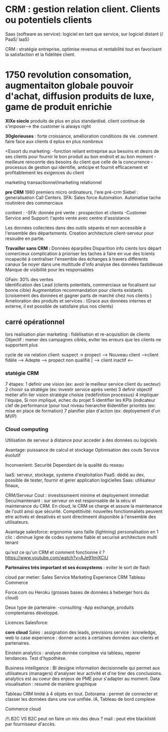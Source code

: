 # CRM : gestion relation client. Clients ou potentiels clients

Saas (software as service): logiciel en tant que service, sur logiciel distant
(/ PaaS/ IaaS)

CRM : stratégie entreprise, optimise revenus et rentabilité tout en favorisant la satisfaction et la fidélitée client.

# 1750 revolution consomation, augmentaiton globale pouvoir d'achat, diffusion produits de luxe, game de produit enrichie

**XIXe siecle** produits de plus en plus standardisé. client continue de s'imposer--> the customer is always right

**30glorieuses** : forte croissance, amélioration conditions de vie.
comment faire face aux clients d eplus en plus nombreux

<Essort du marketing:
-fonction reliant entreprise aux besoins et desirs de ses clients pour fournir le bon produit au bon endroit et au bon moment
-meilleure renconrte des besoins du client que celle de la concurrence
-processus de gestion qui identifie, anticipe et fournit efficacement et profitablement les exigences du client

marketing transactionnel/marketing relationnel

**pre CRM** 1980 premiers micro ordinateurs, l'ere pré-crm
Siebel : generalisation Call Centers. SFA: Sales force Automation. Automatise tache routinière des commerciaux

contient :
-SFA: donnée pré vente : prospection et clients
-Customer Service and Support: l'après vente avec centre d'assistance

Les données collectées dans des outils séparés et non accessible à l'ensemble des départements. Creation architecture client-serveur pour resoudre en partie.

**Travailler sans CRM :**
Données éparpilles
Disparition info cients lors départ comercieux
complication à prioriser les taches à faire en vue des lcients
incapacité à centraliser l'ensemble des échanges à travers différents canaux
Se noyer dans une multitude d'info
analyse des données fastidieuse
Manque de visibilité pour les responsables

GFain:
30% des ventes  
Identification des Lead (clients potentiels, commerciaux se focalisent sur bonne cible)
Augmentation recommandation pour clients existants (croisement des données et gagner parts de marché chez nos clients )
Amelioration des produits et services : (Grace aux données internes et externe, il est possible de satisfaire plus nos clients)

## carré opérationnel

lors realisation plan marketing : fidélisation et re-acquisition de clients
Objectif : mener des campagnes ciblés, eviter les erreurs que les clients ne supportent plus

cycle de vie relation client:
suspect -> propect --> Nouveau client -->client fidèle --> Adepte
--> propect non qualifié | --> client inactif <--

### statégie CRM

7 étapes:
1 definir une vision (ex: avoir le meilleur service client du secteur)
2 choisir sa stratégie (ex: investir service après vente)
3 definir objectif metier afin lier vision stratégie choisie (redéfinition processus)
4 impliquer l'équipe, Si non impliqué, echec du projet
5 identifier les KPIs (indicateur clef de performance )pour tout niveau hierarchie
6identifier priorités (ex: mise en place de formation)
7 planifier plan d'action (ex: deployement d'un MVP)

### Cloud computing

Utilisation de serveur à distance pour acceder à des données ou logiciels

Avantage:
puissance de calcul et stockage
Optimisation des couts
Service évolutif

Inconvenient:
Securité
Dependant de la qualité du reseau

IaaS: serveur, stockage, systeme d'exploitation
PaaS: dédié au dev, possible de tester, fournir et gerer application logicielles
Saas: utilisateur finaux,

CRM/Serveur
Cout : investissmeent minime et deployement immediat
Secu/maintenant : sur serveur on est responsable de la sécu et maintenance du CRM. En cloud, le CRM se charge et assure la maintenance de l'outil ainsi que sécurité.
Compétitivité: nouvelles fonctionnaliéts peuvent etre activés et desativés et sont directmeent disponible à l'ensemble des utilisateurs.

Avantage salesforce:
ergonomie sans faille (lightning)
personalisation en 1 clic : diminue ligne de codes
systeme fiable et securisé
architecture multi tenant

qu'est ce qu'un CRM et comment fonctionne il ?
https://www.youtube.com/watch?v=AJe91mjXCiU

**Partenaires très important et ses écosystems** : eviter le sort de flash

cloud par metier:
Sales
Service
Marketing
Experience
CRM Tableau
Commerce

Force.com ou Heroku (grosses bases de données à heberger hors du cloud)

Deux type de partenaire:
-consulting
-App exchange, produits complentaires développé.

Licences Salesforce:

**core cloud**
Sales : assignation des leads, previsions
service : knowledge, web to case
experience : donner accès à certaines données aux clients et partenaires.

Einstein analytics : analyse donnée complexe via tableau, reperer tendances. Test d'hypothèse.

Business intelligence : BI designe information decisionnelle qui permet aux utilisateurs (managers) d'analyser leur activité et d'ne tirer des conclusions.
analytics est au coeur des enjeux de PME pour s'adapter au moment.
Data visualisation : resumé de manière graphique

Tableau CRM limité à 4 objets en tout. Dotorama : permet de connecter et classer les données dans une vue unifiée. IA, Tableau de bord complexe

Commerce cloud

/!\ B2C VS B2C peut on faire un mix des deux ?
mail : peut etre blacklisté par fournisseur d'accès.
